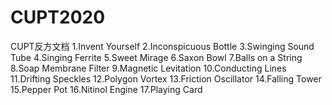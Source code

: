 # CUPT2020
CUPT反方文档
1.Invent Yourself
2.Inconspicuous Bottle
3.Swinging Sound Tube
4.Singing Ferrite
5.Sweet Mirage
6.Saxon Bowl
7.Balls on a String
8.Soap Membrane Filter
9.Magnetic Levitation
10.Conducting Lines
11.Drifting Speckles
12.Polygon Vortex
13.Friction Oscillator
14.Falling Tower
15.Pepper Pot
16.Nitinol Engine
17.Playing Card
